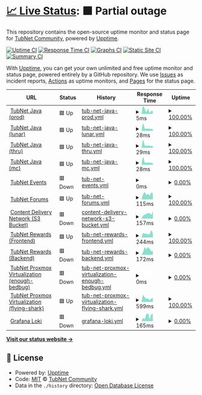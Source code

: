 # [📈 Live Status](https://Tubnom.github.io/tubnet-uptime): <!--live status--> **🟧 Partial outage**

This repository contains the open-source uptime monitor and status page for [TubNet Community](https://Tubnom.github.io/tubnet-uptime), powered by [Upptime](https://github.com/upptime/upptime).

[![Uptime CI](https://github.com/Tubnom/tubnet-uptime/workflows/Uptime%20CI/badge.svg)](https://github.com/Tubnom/tubnet-uptime/actions?query=workflow%3A%22Uptime+CI%22)
[![Response Time CI](https://github.com/Tubnom/tubnet-uptime/workflows/Response%20Time%20CI/badge.svg)](https://github.com/Tubnom/tubnet-uptime/actions?query=workflow%3A%22Response+Time+CI%22)
[![Graphs CI](https://github.com/Tubnom/tubnet-uptime/workflows/Graphs%20CI/badge.svg)](https://github.com/Tubnom/tubnet-uptime/actions?query=workflow%3A%22Graphs+CI%22)
[![Static Site CI](https://github.com/Tubnom/tubnet-uptime/workflows/Static%20Site%20CI/badge.svg)](https://github.com/Tubnom/tubnet-uptime/actions?query=workflow%3A%22Static+Site+CI%22)
[![Summary CI](https://github.com/Tubnom/tubnet-uptime/workflows/Summary%20CI/badge.svg)](https://github.com/Tubnom/tubnet-uptime/actions?query=workflow%3A%22Summary+CI%22)

With [Upptime](https://upptime.js.org), you can get your own unlimited and free uptime monitor and status page, powered entirely by a GitHub repository. We use [Issues](https://github.com/Tubnom/tubnet-uptime/issues) as incident reports, [Actions](https://github.com/Tubnom/tubnet-uptime/actions) as uptime monitors, and [Pages](https://Tubnom.github.io/tubnet-uptime) for the status page.

<!--start: status pages-->
<!-- This summary is generated by Upptime (https://github.com/upptime/upptime) -->
<!-- Do not edit this manually, your changes will be overwritten -->
<!-- prettier-ignore -->
| URL | Status | History | Response Time | Uptime |
| --- | ------ | ------- | ------------- | ------ |
| <img alt="" src="https://icons.duckduckgo.com/ip3/null.ico" height="13"> [TubNet Java (prod)](prod.tubnet.gg) | 🟩 Up | [tub-net-java-prod.yml](https://github.com/Tubnom/tubnet-uptime/commits/HEAD/history/tub-net-java-prod.yml) | <details><summary><img alt="Response time graph" src="./graphs/tub-net-java-prod/response-time-week.png" height="20"> 5ms</summary><br><a href="https://status.tubnet.cc/history/tub-net-java-prod"><img alt="Response time 25" src="https://img.shields.io/endpoint?url=https%3A%2F%2Fraw.githubusercontent.com%2FTubnom%2Ftubnet-uptime%2FHEAD%2Fapi%2Ftub-net-java-prod%2Fresponse-time.json"></a><br><a href="https://status.tubnet.cc/history/tub-net-java-prod"><img alt="24-hour response time 4" src="https://img.shields.io/endpoint?url=https%3A%2F%2Fraw.githubusercontent.com%2FTubnom%2Ftubnet-uptime%2FHEAD%2Fapi%2Ftub-net-java-prod%2Fresponse-time-day.json"></a><br><a href="https://status.tubnet.cc/history/tub-net-java-prod"><img alt="7-day response time 5" src="https://img.shields.io/endpoint?url=https%3A%2F%2Fraw.githubusercontent.com%2FTubnom%2Ftubnet-uptime%2FHEAD%2Fapi%2Ftub-net-java-prod%2Fresponse-time-week.json"></a><br><a href="https://status.tubnet.cc/history/tub-net-java-prod"><img alt="30-day response time 5" src="https://img.shields.io/endpoint?url=https%3A%2F%2Fraw.githubusercontent.com%2FTubnom%2Ftubnet-uptime%2FHEAD%2Fapi%2Ftub-net-java-prod%2Fresponse-time-month.json"></a><br><a href="https://status.tubnet.cc/history/tub-net-java-prod"><img alt="1-year response time 14" src="https://img.shields.io/endpoint?url=https%3A%2F%2Fraw.githubusercontent.com%2FTubnom%2Ftubnet-uptime%2FHEAD%2Fapi%2Ftub-net-java-prod%2Fresponse-time-year.json"></a></details> | <details><summary><a href="https://status.tubnet.cc/history/tub-net-java-prod">100.00%</a></summary><a href="https://status.tubnet.cc/history/tub-net-java-prod"><img alt="All-time uptime 99.92%" src="https://img.shields.io/endpoint?url=https%3A%2F%2Fraw.githubusercontent.com%2FTubnom%2Ftubnet-uptime%2FHEAD%2Fapi%2Ftub-net-java-prod%2Fuptime.json"></a><br><a href="https://status.tubnet.cc/history/tub-net-java-prod"><img alt="24-hour uptime 100.00%" src="https://img.shields.io/endpoint?url=https%3A%2F%2Fraw.githubusercontent.com%2FTubnom%2Ftubnet-uptime%2FHEAD%2Fapi%2Ftub-net-java-prod%2Fuptime-day.json"></a><br><a href="https://status.tubnet.cc/history/tub-net-java-prod"><img alt="7-day uptime 100.00%" src="https://img.shields.io/endpoint?url=https%3A%2F%2Fraw.githubusercontent.com%2FTubnom%2Ftubnet-uptime%2FHEAD%2Fapi%2Ftub-net-java-prod%2Fuptime-week.json"></a><br><a href="https://status.tubnet.cc/history/tub-net-java-prod"><img alt="30-day uptime 100.00%" src="https://img.shields.io/endpoint?url=https%3A%2F%2Fraw.githubusercontent.com%2FTubnom%2Ftubnet-uptime%2FHEAD%2Fapi%2Ftub-net-java-prod%2Fuptime-month.json"></a><br><a href="https://status.tubnet.cc/history/tub-net-java-prod"><img alt="1-year uptime 99.86%" src="https://img.shields.io/endpoint?url=https%3A%2F%2Fraw.githubusercontent.com%2FTubnom%2Ftubnet-uptime%2FHEAD%2Fapi%2Ftub-net-java-prod%2Fuptime-year.json"></a></details>
| <img alt="" src="https://icons.duckduckgo.com/ip3/null.ico" height="13"> [TubNet Java (lunar)](lunar.tubnet.gg) | 🟩 Up | [tub-net-java-lunar.yml](https://github.com/Tubnom/tubnet-uptime/commits/HEAD/history/tub-net-java-lunar.yml) | <details><summary><img alt="Response time graph" src="./graphs/tub-net-java-lunar/response-time-week.png" height="20"> 28ms</summary><br><a href="https://status.tubnet.cc/history/tub-net-java-lunar"><img alt="Response time 57" src="https://img.shields.io/endpoint?url=https%3A%2F%2Fraw.githubusercontent.com%2FTubnom%2Ftubnet-uptime%2FHEAD%2Fapi%2Ftub-net-java-lunar%2Fresponse-time.json"></a><br><a href="https://status.tubnet.cc/history/tub-net-java-lunar"><img alt="24-hour response time 18" src="https://img.shields.io/endpoint?url=https%3A%2F%2Fraw.githubusercontent.com%2FTubnom%2Ftubnet-uptime%2FHEAD%2Fapi%2Ftub-net-java-lunar%2Fresponse-time-day.json"></a><br><a href="https://status.tubnet.cc/history/tub-net-java-lunar"><img alt="7-day response time 28" src="https://img.shields.io/endpoint?url=https%3A%2F%2Fraw.githubusercontent.com%2FTubnom%2Ftubnet-uptime%2FHEAD%2Fapi%2Ftub-net-java-lunar%2Fresponse-time-week.json"></a><br><a href="https://status.tubnet.cc/history/tub-net-java-lunar"><img alt="30-day response time 35" src="https://img.shields.io/endpoint?url=https%3A%2F%2Fraw.githubusercontent.com%2FTubnom%2Ftubnet-uptime%2FHEAD%2Fapi%2Ftub-net-java-lunar%2Fresponse-time-month.json"></a><br><a href="https://status.tubnet.cc/history/tub-net-java-lunar"><img alt="1-year response time 47" src="https://img.shields.io/endpoint?url=https%3A%2F%2Fraw.githubusercontent.com%2FTubnom%2Ftubnet-uptime%2FHEAD%2Fapi%2Ftub-net-java-lunar%2Fresponse-time-year.json"></a></details> | <details><summary><a href="https://status.tubnet.cc/history/tub-net-java-lunar">100.00%</a></summary><a href="https://status.tubnet.cc/history/tub-net-java-lunar"><img alt="All-time uptime 99.91%" src="https://img.shields.io/endpoint?url=https%3A%2F%2Fraw.githubusercontent.com%2FTubnom%2Ftubnet-uptime%2FHEAD%2Fapi%2Ftub-net-java-lunar%2Fuptime.json"></a><br><a href="https://status.tubnet.cc/history/tub-net-java-lunar"><img alt="24-hour uptime 100.00%" src="https://img.shields.io/endpoint?url=https%3A%2F%2Fraw.githubusercontent.com%2FTubnom%2Ftubnet-uptime%2FHEAD%2Fapi%2Ftub-net-java-lunar%2Fuptime-day.json"></a><br><a href="https://status.tubnet.cc/history/tub-net-java-lunar"><img alt="7-day uptime 100.00%" src="https://img.shields.io/endpoint?url=https%3A%2F%2Fraw.githubusercontent.com%2FTubnom%2Ftubnet-uptime%2FHEAD%2Fapi%2Ftub-net-java-lunar%2Fuptime-week.json"></a><br><a href="https://status.tubnet.cc/history/tub-net-java-lunar"><img alt="30-day uptime 100.00%" src="https://img.shields.io/endpoint?url=https%3A%2F%2Fraw.githubusercontent.com%2FTubnom%2Ftubnet-uptime%2FHEAD%2Fapi%2Ftub-net-java-lunar%2Fuptime-month.json"></a><br><a href="https://status.tubnet.cc/history/tub-net-java-lunar"><img alt="1-year uptime 99.85%" src="https://img.shields.io/endpoint?url=https%3A%2F%2Fraw.githubusercontent.com%2FTubnom%2Ftubnet-uptime%2FHEAD%2Fapi%2Ftub-net-java-lunar%2Fuptime-year.json"></a></details>
| <img alt="" src="https://icons.duckduckgo.com/ip3/null.ico" height="13"> [TubNet Java (thru)](thru.tubnet.gg) | 🟩 Up | [tub-net-java-thru.yml](https://github.com/Tubnom/tubnet-uptime/commits/HEAD/history/tub-net-java-thru.yml) | <details><summary><img alt="Response time graph" src="./graphs/tub-net-java-thru/response-time-week.png" height="20"> 29ms</summary><br><a href="https://status.tubnet.cc/history/tub-net-java-thru"><img alt="Response time 53" src="https://img.shields.io/endpoint?url=https%3A%2F%2Fraw.githubusercontent.com%2FTubnom%2Ftubnet-uptime%2FHEAD%2Fapi%2Ftub-net-java-thru%2Fresponse-time.json"></a><br><a href="https://status.tubnet.cc/history/tub-net-java-thru"><img alt="24-hour response time 18" src="https://img.shields.io/endpoint?url=https%3A%2F%2Fraw.githubusercontent.com%2FTubnom%2Ftubnet-uptime%2FHEAD%2Fapi%2Ftub-net-java-thru%2Fresponse-time-day.json"></a><br><a href="https://status.tubnet.cc/history/tub-net-java-thru"><img alt="7-day response time 29" src="https://img.shields.io/endpoint?url=https%3A%2F%2Fraw.githubusercontent.com%2FTubnom%2Ftubnet-uptime%2FHEAD%2Fapi%2Ftub-net-java-thru%2Fresponse-time-week.json"></a><br><a href="https://status.tubnet.cc/history/tub-net-java-thru"><img alt="30-day response time 35" src="https://img.shields.io/endpoint?url=https%3A%2F%2Fraw.githubusercontent.com%2FTubnom%2Ftubnet-uptime%2FHEAD%2Fapi%2Ftub-net-java-thru%2Fresponse-time-month.json"></a><br><a href="https://status.tubnet.cc/history/tub-net-java-thru"><img alt="1-year response time 47" src="https://img.shields.io/endpoint?url=https%3A%2F%2Fraw.githubusercontent.com%2FTubnom%2Ftubnet-uptime%2FHEAD%2Fapi%2Ftub-net-java-thru%2Fresponse-time-year.json"></a></details> | <details><summary><a href="https://status.tubnet.cc/history/tub-net-java-thru">100.00%</a></summary><a href="https://status.tubnet.cc/history/tub-net-java-thru"><img alt="All-time uptime 99.92%" src="https://img.shields.io/endpoint?url=https%3A%2F%2Fraw.githubusercontent.com%2FTubnom%2Ftubnet-uptime%2FHEAD%2Fapi%2Ftub-net-java-thru%2Fuptime.json"></a><br><a href="https://status.tubnet.cc/history/tub-net-java-thru"><img alt="24-hour uptime 100.00%" src="https://img.shields.io/endpoint?url=https%3A%2F%2Fraw.githubusercontent.com%2FTubnom%2Ftubnet-uptime%2FHEAD%2Fapi%2Ftub-net-java-thru%2Fuptime-day.json"></a><br><a href="https://status.tubnet.cc/history/tub-net-java-thru"><img alt="7-day uptime 100.00%" src="https://img.shields.io/endpoint?url=https%3A%2F%2Fraw.githubusercontent.com%2FTubnom%2Ftubnet-uptime%2FHEAD%2Fapi%2Ftub-net-java-thru%2Fuptime-week.json"></a><br><a href="https://status.tubnet.cc/history/tub-net-java-thru"><img alt="30-day uptime 100.00%" src="https://img.shields.io/endpoint?url=https%3A%2F%2Fraw.githubusercontent.com%2FTubnom%2Ftubnet-uptime%2FHEAD%2Fapi%2Ftub-net-java-thru%2Fuptime-month.json"></a><br><a href="https://status.tubnet.cc/history/tub-net-java-thru"><img alt="1-year uptime 99.86%" src="https://img.shields.io/endpoint?url=https%3A%2F%2Fraw.githubusercontent.com%2FTubnom%2Ftubnet-uptime%2FHEAD%2Fapi%2Ftub-net-java-thru%2Fuptime-year.json"></a></details>
| <img alt="" src="https://icons.duckduckgo.com/ip3/null.ico" height="13"> [TubNet Java (mc)](mc.tubnet.gg) | 🟩 Up | [tub-net-java-mc.yml](https://github.com/Tubnom/tubnet-uptime/commits/HEAD/history/tub-net-java-mc.yml) | <details><summary><img alt="Response time graph" src="./graphs/tub-net-java-mc/response-time-week.png" height="20"> 28ms</summary><br><a href="https://status.tubnet.cc/history/tub-net-java-mc"><img alt="Response time 50" src="https://img.shields.io/endpoint?url=https%3A%2F%2Fraw.githubusercontent.com%2FTubnom%2Ftubnet-uptime%2FHEAD%2Fapi%2Ftub-net-java-mc%2Fresponse-time.json"></a><br><a href="https://status.tubnet.cc/history/tub-net-java-mc"><img alt="24-hour response time 18" src="https://img.shields.io/endpoint?url=https%3A%2F%2Fraw.githubusercontent.com%2FTubnom%2Ftubnet-uptime%2FHEAD%2Fapi%2Ftub-net-java-mc%2Fresponse-time-day.json"></a><br><a href="https://status.tubnet.cc/history/tub-net-java-mc"><img alt="7-day response time 28" src="https://img.shields.io/endpoint?url=https%3A%2F%2Fraw.githubusercontent.com%2FTubnom%2Ftubnet-uptime%2FHEAD%2Fapi%2Ftub-net-java-mc%2Fresponse-time-week.json"></a><br><a href="https://status.tubnet.cc/history/tub-net-java-mc"><img alt="30-day response time 35" src="https://img.shields.io/endpoint?url=https%3A%2F%2Fraw.githubusercontent.com%2FTubnom%2Ftubnet-uptime%2FHEAD%2Fapi%2Ftub-net-java-mc%2Fresponse-time-month.json"></a><br><a href="https://status.tubnet.cc/history/tub-net-java-mc"><img alt="1-year response time 44" src="https://img.shields.io/endpoint?url=https%3A%2F%2Fraw.githubusercontent.com%2FTubnom%2Ftubnet-uptime%2FHEAD%2Fapi%2Ftub-net-java-mc%2Fresponse-time-year.json"></a></details> | <details><summary><a href="https://status.tubnet.cc/history/tub-net-java-mc">100.00%</a></summary><a href="https://status.tubnet.cc/history/tub-net-java-mc"><img alt="All-time uptime 99.92%" src="https://img.shields.io/endpoint?url=https%3A%2F%2Fraw.githubusercontent.com%2FTubnom%2Ftubnet-uptime%2FHEAD%2Fapi%2Ftub-net-java-mc%2Fuptime.json"></a><br><a href="https://status.tubnet.cc/history/tub-net-java-mc"><img alt="24-hour uptime 100.00%" src="https://img.shields.io/endpoint?url=https%3A%2F%2Fraw.githubusercontent.com%2FTubnom%2Ftubnet-uptime%2FHEAD%2Fapi%2Ftub-net-java-mc%2Fuptime-day.json"></a><br><a href="https://status.tubnet.cc/history/tub-net-java-mc"><img alt="7-day uptime 100.00%" src="https://img.shields.io/endpoint?url=https%3A%2F%2Fraw.githubusercontent.com%2FTubnom%2Ftubnet-uptime%2FHEAD%2Fapi%2Ftub-net-java-mc%2Fuptime-week.json"></a><br><a href="https://status.tubnet.cc/history/tub-net-java-mc"><img alt="30-day uptime 100.00%" src="https://img.shields.io/endpoint?url=https%3A%2F%2Fraw.githubusercontent.com%2FTubnom%2Ftubnet-uptime%2FHEAD%2Fapi%2Ftub-net-java-mc%2Fuptime-month.json"></a><br><a href="https://status.tubnet.cc/history/tub-net-java-mc"><img alt="1-year uptime 99.86%" src="https://img.shields.io/endpoint?url=https%3A%2F%2Fraw.githubusercontent.com%2FTubnom%2Ftubnet-uptime%2FHEAD%2Fapi%2Ftub-net-java-mc%2Fuptime-year.json"></a></details>
| <img alt="" src="https://icons.duckduckgo.com/ip3/null.ico" height="13"> [TubNet Events](5.161.155.38) | 🟥 Down | [tub-net-events.yml](https://github.com/Tubnom/tubnet-uptime/commits/HEAD/history/tub-net-events.yml) | <details><summary><img alt="Response time graph" src="./graphs/tub-net-events/response-time-week.png" height="20"> 0ms</summary><br><a href="https://status.tubnet.cc/history/tub-net-events"><img alt="Response time 0" src="https://img.shields.io/endpoint?url=https%3A%2F%2Fraw.githubusercontent.com%2FTubnom%2Ftubnet-uptime%2FHEAD%2Fapi%2Ftub-net-events%2Fresponse-time.json"></a><br><a href="https://status.tubnet.cc/history/tub-net-events"><img alt="24-hour response time 0" src="https://img.shields.io/endpoint?url=https%3A%2F%2Fraw.githubusercontent.com%2FTubnom%2Ftubnet-uptime%2FHEAD%2Fapi%2Ftub-net-events%2Fresponse-time-day.json"></a><br><a href="https://status.tubnet.cc/history/tub-net-events"><img alt="7-day response time 0" src="https://img.shields.io/endpoint?url=https%3A%2F%2Fraw.githubusercontent.com%2FTubnom%2Ftubnet-uptime%2FHEAD%2Fapi%2Ftub-net-events%2Fresponse-time-week.json"></a><br><a href="https://status.tubnet.cc/history/tub-net-events"><img alt="30-day response time 0" src="https://img.shields.io/endpoint?url=https%3A%2F%2Fraw.githubusercontent.com%2FTubnom%2Ftubnet-uptime%2FHEAD%2Fapi%2Ftub-net-events%2Fresponse-time-month.json"></a><br><a href="https://status.tubnet.cc/history/tub-net-events"><img alt="1-year response time 0" src="https://img.shields.io/endpoint?url=https%3A%2F%2Fraw.githubusercontent.com%2FTubnom%2Ftubnet-uptime%2FHEAD%2Fapi%2Ftub-net-events%2Fresponse-time-year.json"></a></details> | <details><summary><a href="https://status.tubnet.cc/history/tub-net-events">0.00%</a></summary><a href="https://status.tubnet.cc/history/tub-net-events"><img alt="All-time uptime 5.20%" src="https://img.shields.io/endpoint?url=https%3A%2F%2Fraw.githubusercontent.com%2FTubnom%2Ftubnet-uptime%2FHEAD%2Fapi%2Ftub-net-events%2Fuptime.json"></a><br><a href="https://status.tubnet.cc/history/tub-net-events"><img alt="24-hour uptime 0.00%" src="https://img.shields.io/endpoint?url=https%3A%2F%2Fraw.githubusercontent.com%2FTubnom%2Ftubnet-uptime%2FHEAD%2Fapi%2Ftub-net-events%2Fuptime-day.json"></a><br><a href="https://status.tubnet.cc/history/tub-net-events"><img alt="7-day uptime 0.00%" src="https://img.shields.io/endpoint?url=https%3A%2F%2Fraw.githubusercontent.com%2FTubnom%2Ftubnet-uptime%2FHEAD%2Fapi%2Ftub-net-events%2Fuptime-week.json"></a><br><a href="https://status.tubnet.cc/history/tub-net-events"><img alt="30-day uptime 1.38%" src="https://img.shields.io/endpoint?url=https%3A%2F%2Fraw.githubusercontent.com%2FTubnom%2Ftubnet-uptime%2FHEAD%2Fapi%2Ftub-net-events%2Fuptime-month.json"></a><br><a href="https://status.tubnet.cc/history/tub-net-events"><img alt="1-year uptime 0.00%" src="https://img.shields.io/endpoint?url=https%3A%2F%2Fraw.githubusercontent.com%2FTubnom%2Ftubnet-uptime%2FHEAD%2Fapi%2Ftub-net-events%2Fuptime-year.json"></a></details>
| <img alt="" src="https://icons.duckduckgo.com/ip3/forums.tubnet.gg.ico" height="13"> [TubNet Forums](https://forums.tubnet.gg/) | 🟩 Up | [tub-net-forums.yml](https://github.com/Tubnom/tubnet-uptime/commits/HEAD/history/tub-net-forums.yml) | <details><summary><img alt="Response time graph" src="./graphs/tub-net-forums/response-time-week.png" height="20"> 115ms</summary><br><a href="https://status.tubnet.cc/history/tub-net-forums"><img alt="Response time 98" src="https://img.shields.io/endpoint?url=https%3A%2F%2Fraw.githubusercontent.com%2FTubnom%2Ftubnet-uptime%2FHEAD%2Fapi%2Ftub-net-forums%2Fresponse-time.json"></a><br><a href="https://status.tubnet.cc/history/tub-net-forums"><img alt="24-hour response time 125" src="https://img.shields.io/endpoint?url=https%3A%2F%2Fraw.githubusercontent.com%2FTubnom%2Ftubnet-uptime%2FHEAD%2Fapi%2Ftub-net-forums%2Fresponse-time-day.json"></a><br><a href="https://status.tubnet.cc/history/tub-net-forums"><img alt="7-day response time 115" src="https://img.shields.io/endpoint?url=https%3A%2F%2Fraw.githubusercontent.com%2FTubnom%2Ftubnet-uptime%2FHEAD%2Fapi%2Ftub-net-forums%2Fresponse-time-week.json"></a><br><a href="https://status.tubnet.cc/history/tub-net-forums"><img alt="30-day response time 114" src="https://img.shields.io/endpoint?url=https%3A%2F%2Fraw.githubusercontent.com%2FTubnom%2Ftubnet-uptime%2FHEAD%2Fapi%2Ftub-net-forums%2Fresponse-time-month.json"></a><br><a href="https://status.tubnet.cc/history/tub-net-forums"><img alt="1-year response time 103" src="https://img.shields.io/endpoint?url=https%3A%2F%2Fraw.githubusercontent.com%2FTubnom%2Ftubnet-uptime%2FHEAD%2Fapi%2Ftub-net-forums%2Fresponse-time-year.json"></a></details> | <details><summary><a href="https://status.tubnet.cc/history/tub-net-forums">100.00%</a></summary><a href="https://status.tubnet.cc/history/tub-net-forums"><img alt="All-time uptime 99.92%" src="https://img.shields.io/endpoint?url=https%3A%2F%2Fraw.githubusercontent.com%2FTubnom%2Ftubnet-uptime%2FHEAD%2Fapi%2Ftub-net-forums%2Fuptime.json"></a><br><a href="https://status.tubnet.cc/history/tub-net-forums"><img alt="24-hour uptime 100.00%" src="https://img.shields.io/endpoint?url=https%3A%2F%2Fraw.githubusercontent.com%2FTubnom%2Ftubnet-uptime%2FHEAD%2Fapi%2Ftub-net-forums%2Fuptime-day.json"></a><br><a href="https://status.tubnet.cc/history/tub-net-forums"><img alt="7-day uptime 100.00%" src="https://img.shields.io/endpoint?url=https%3A%2F%2Fraw.githubusercontent.com%2FTubnom%2Ftubnet-uptime%2FHEAD%2Fapi%2Ftub-net-forums%2Fuptime-week.json"></a><br><a href="https://status.tubnet.cc/history/tub-net-forums"><img alt="30-day uptime 100.00%" src="https://img.shields.io/endpoint?url=https%3A%2F%2Fraw.githubusercontent.com%2FTubnom%2Ftubnet-uptime%2FHEAD%2Fapi%2Ftub-net-forums%2Fuptime-month.json"></a><br><a href="https://status.tubnet.cc/history/tub-net-forums"><img alt="1-year uptime 99.86%" src="https://img.shields.io/endpoint?url=https%3A%2F%2Fraw.githubusercontent.com%2FTubnom%2Ftubnet-uptime%2FHEAD%2Fapi%2Ftub-net-forums%2Fuptime-year.json"></a></details>
| <img alt="" src="https://icons.duckduckgo.com/ip3/cdn.tubnet.gg.ico" height="13"> [Content Delivery Network (S3 Bucket)](https://cdn.tubnet.gg/minecraft-resourcepack/TubPack-production.zip) | 🟥 Down | [content-delivery-network-s3-bucket.yml](https://github.com/Tubnom/tubnet-uptime/commits/HEAD/history/content-delivery-network-s3-bucket.yml) | <details><summary><img alt="Response time graph" src="./graphs/content-delivery-network-s3-bucket/response-time-week.png" height="20"> 157ms</summary><br><a href="https://status.tubnet.cc/history/content-delivery-network-s3-bucket"><img alt="Response time 12809" src="https://img.shields.io/endpoint?url=https%3A%2F%2Fraw.githubusercontent.com%2FTubnom%2Ftubnet-uptime%2FHEAD%2Fapi%2Fcontent-delivery-network-s3-bucket%2Fresponse-time.json"></a><br><a href="https://status.tubnet.cc/history/content-delivery-network-s3-bucket"><img alt="24-hour response time 242" src="https://img.shields.io/endpoint?url=https%3A%2F%2Fraw.githubusercontent.com%2FTubnom%2Ftubnet-uptime%2FHEAD%2Fapi%2Fcontent-delivery-network-s3-bucket%2Fresponse-time-day.json"></a><br><a href="https://status.tubnet.cc/history/content-delivery-network-s3-bucket"><img alt="7-day response time 157" src="https://img.shields.io/endpoint?url=https%3A%2F%2Fraw.githubusercontent.com%2FTubnom%2Ftubnet-uptime%2FHEAD%2Fapi%2Fcontent-delivery-network-s3-bucket%2Fresponse-time-week.json"></a><br><a href="https://status.tubnet.cc/history/content-delivery-network-s3-bucket"><img alt="30-day response time 129" src="https://img.shields.io/endpoint?url=https%3A%2F%2Fraw.githubusercontent.com%2FTubnom%2Ftubnet-uptime%2FHEAD%2Fapi%2Fcontent-delivery-network-s3-bucket%2Fresponse-time-month.json"></a><br><a href="https://status.tubnet.cc/history/content-delivery-network-s3-bucket"><img alt="1-year response time 13346" src="https://img.shields.io/endpoint?url=https%3A%2F%2Fraw.githubusercontent.com%2FTubnom%2Ftubnet-uptime%2FHEAD%2Fapi%2Fcontent-delivery-network-s3-bucket%2Fresponse-time-year.json"></a></details> | <details><summary><a href="https://status.tubnet.cc/history/content-delivery-network-s3-bucket">0.00%</a></summary><a href="https://status.tubnet.cc/history/content-delivery-network-s3-bucket"><img alt="All-time uptime 62.33%" src="https://img.shields.io/endpoint?url=https%3A%2F%2Fraw.githubusercontent.com%2FTubnom%2Ftubnet-uptime%2FHEAD%2Fapi%2Fcontent-delivery-network-s3-bucket%2Fuptime.json"></a><br><a href="https://status.tubnet.cc/history/content-delivery-network-s3-bucket"><img alt="24-hour uptime 0.00%" src="https://img.shields.io/endpoint?url=https%3A%2F%2Fraw.githubusercontent.com%2FTubnom%2Ftubnet-uptime%2FHEAD%2Fapi%2Fcontent-delivery-network-s3-bucket%2Fuptime-day.json"></a><br><a href="https://status.tubnet.cc/history/content-delivery-network-s3-bucket"><img alt="7-day uptime 0.00%" src="https://img.shields.io/endpoint?url=https%3A%2F%2Fraw.githubusercontent.com%2FTubnom%2Ftubnet-uptime%2FHEAD%2Fapi%2Fcontent-delivery-network-s3-bucket%2Fuptime-week.json"></a><br><a href="https://status.tubnet.cc/history/content-delivery-network-s3-bucket"><img alt="30-day uptime 1.38%" src="https://img.shields.io/endpoint?url=https%3A%2F%2Fraw.githubusercontent.com%2FTubnom%2Ftubnet-uptime%2FHEAD%2Fapi%2Fcontent-delivery-network-s3-bucket%2Fuptime-month.json"></a><br><a href="https://status.tubnet.cc/history/content-delivery-network-s3-bucket"><img alt="1-year uptime 41.35%" src="https://img.shields.io/endpoint?url=https%3A%2F%2Fraw.githubusercontent.com%2FTubnom%2Ftubnet-uptime%2FHEAD%2Fapi%2Fcontent-delivery-network-s3-bucket%2Fuptime-year.json"></a></details>
| <img alt="" src="https://icons.duckduckgo.com/ip3/rewards.tubnet.gg.ico" height="13"> [TubNet Rewards (Frontend)](https://rewards.tubnet.gg) | 🟩 Up | [tub-net-rewards-frontend.yml](https://github.com/Tubnom/tubnet-uptime/commits/HEAD/history/tub-net-rewards-frontend.yml) | <details><summary><img alt="Response time graph" src="./graphs/tub-net-rewards-frontend/response-time-week.png" height="20"> 244ms</summary><br><a href="https://status.tubnet.cc/history/tub-net-rewards-frontend"><img alt="Response time 191" src="https://img.shields.io/endpoint?url=https%3A%2F%2Fraw.githubusercontent.com%2FTubnom%2Ftubnet-uptime%2FHEAD%2Fapi%2Ftub-net-rewards-frontend%2Fresponse-time.json"></a><br><a href="https://status.tubnet.cc/history/tub-net-rewards-frontend"><img alt="24-hour response time 230" src="https://img.shields.io/endpoint?url=https%3A%2F%2Fraw.githubusercontent.com%2FTubnom%2Ftubnet-uptime%2FHEAD%2Fapi%2Ftub-net-rewards-frontend%2Fresponse-time-day.json"></a><br><a href="https://status.tubnet.cc/history/tub-net-rewards-frontend"><img alt="7-day response time 244" src="https://img.shields.io/endpoint?url=https%3A%2F%2Fraw.githubusercontent.com%2FTubnom%2Ftubnet-uptime%2FHEAD%2Fapi%2Ftub-net-rewards-frontend%2Fresponse-time-week.json"></a><br><a href="https://status.tubnet.cc/history/tub-net-rewards-frontend"><img alt="30-day response time 211" src="https://img.shields.io/endpoint?url=https%3A%2F%2Fraw.githubusercontent.com%2FTubnom%2Ftubnet-uptime%2FHEAD%2Fapi%2Ftub-net-rewards-frontend%2Fresponse-time-month.json"></a><br><a href="https://status.tubnet.cc/history/tub-net-rewards-frontend"><img alt="1-year response time 201" src="https://img.shields.io/endpoint?url=https%3A%2F%2Fraw.githubusercontent.com%2FTubnom%2Ftubnet-uptime%2FHEAD%2Fapi%2Ftub-net-rewards-frontend%2Fresponse-time-year.json"></a></details> | <details><summary><a href="https://status.tubnet.cc/history/tub-net-rewards-frontend">100.00%</a></summary><a href="https://status.tubnet.cc/history/tub-net-rewards-frontend"><img alt="All-time uptime 99.93%" src="https://img.shields.io/endpoint?url=https%3A%2F%2Fraw.githubusercontent.com%2FTubnom%2Ftubnet-uptime%2FHEAD%2Fapi%2Ftub-net-rewards-frontend%2Fuptime.json"></a><br><a href="https://status.tubnet.cc/history/tub-net-rewards-frontend"><img alt="24-hour uptime 100.00%" src="https://img.shields.io/endpoint?url=https%3A%2F%2Fraw.githubusercontent.com%2FTubnom%2Ftubnet-uptime%2FHEAD%2Fapi%2Ftub-net-rewards-frontend%2Fuptime-day.json"></a><br><a href="https://status.tubnet.cc/history/tub-net-rewards-frontend"><img alt="7-day uptime 100.00%" src="https://img.shields.io/endpoint?url=https%3A%2F%2Fraw.githubusercontent.com%2FTubnom%2Ftubnet-uptime%2FHEAD%2Fapi%2Ftub-net-rewards-frontend%2Fuptime-week.json"></a><br><a href="https://status.tubnet.cc/history/tub-net-rewards-frontend"><img alt="30-day uptime 100.00%" src="https://img.shields.io/endpoint?url=https%3A%2F%2Fraw.githubusercontent.com%2FTubnom%2Ftubnet-uptime%2FHEAD%2Fapi%2Ftub-net-rewards-frontend%2Fuptime-month.json"></a><br><a href="https://status.tubnet.cc/history/tub-net-rewards-frontend"><img alt="1-year uptime 99.88%" src="https://img.shields.io/endpoint?url=https%3A%2F%2Fraw.githubusercontent.com%2FTubnom%2Ftubnet-uptime%2FHEAD%2Fapi%2Ftub-net-rewards-frontend%2Fuptime-year.json"></a></details>
| <img alt="" src="https://icons.duckduckgo.com/ip3/reward.prd.svc.tubnet.io.ico" height="13"> [TubNet Rewards (Backend)](https://reward.prd.svc.tubnet.io/) | 🟥 Down | [tub-net-rewards-backend.yml](https://github.com/Tubnom/tubnet-uptime/commits/HEAD/history/tub-net-rewards-backend.yml) | <details><summary><img alt="Response time graph" src="./graphs/tub-net-rewards-backend/response-time-week.png" height="20"> 172ms</summary><br><a href="https://status.tubnet.cc/history/tub-net-rewards-backend"><img alt="Response time 201" src="https://img.shields.io/endpoint?url=https%3A%2F%2Fraw.githubusercontent.com%2FTubnom%2Ftubnet-uptime%2FHEAD%2Fapi%2Ftub-net-rewards-backend%2Fresponse-time.json"></a><br><a href="https://status.tubnet.cc/history/tub-net-rewards-backend"><img alt="24-hour response time 125" src="https://img.shields.io/endpoint?url=https%3A%2F%2Fraw.githubusercontent.com%2FTubnom%2Ftubnet-uptime%2FHEAD%2Fapi%2Ftub-net-rewards-backend%2Fresponse-time-day.json"></a><br><a href="https://status.tubnet.cc/history/tub-net-rewards-backend"><img alt="7-day response time 172" src="https://img.shields.io/endpoint?url=https%3A%2F%2Fraw.githubusercontent.com%2FTubnom%2Ftubnet-uptime%2FHEAD%2Fapi%2Ftub-net-rewards-backend%2Fresponse-time-week.json"></a><br><a href="https://status.tubnet.cc/history/tub-net-rewards-backend"><img alt="30-day response time 184" src="https://img.shields.io/endpoint?url=https%3A%2F%2Fraw.githubusercontent.com%2FTubnom%2Ftubnet-uptime%2FHEAD%2Fapi%2Ftub-net-rewards-backend%2Fresponse-time-month.json"></a><br><a href="https://status.tubnet.cc/history/tub-net-rewards-backend"><img alt="1-year response time 187" src="https://img.shields.io/endpoint?url=https%3A%2F%2Fraw.githubusercontent.com%2FTubnom%2Ftubnet-uptime%2FHEAD%2Fapi%2Ftub-net-rewards-backend%2Fresponse-time-year.json"></a></details> | <details><summary><a href="https://status.tubnet.cc/history/tub-net-rewards-backend">0.00%</a></summary><a href="https://status.tubnet.cc/history/tub-net-rewards-backend"><img alt="All-time uptime 58.94%" src="https://img.shields.io/endpoint?url=https%3A%2F%2Fraw.githubusercontent.com%2FTubnom%2Ftubnet-uptime%2FHEAD%2Fapi%2Ftub-net-rewards-backend%2Fuptime.json"></a><br><a href="https://status.tubnet.cc/history/tub-net-rewards-backend"><img alt="24-hour uptime 0.00%" src="https://img.shields.io/endpoint?url=https%3A%2F%2Fraw.githubusercontent.com%2FTubnom%2Ftubnet-uptime%2FHEAD%2Fapi%2Ftub-net-rewards-backend%2Fuptime-day.json"></a><br><a href="https://status.tubnet.cc/history/tub-net-rewards-backend"><img alt="7-day uptime 0.00%" src="https://img.shields.io/endpoint?url=https%3A%2F%2Fraw.githubusercontent.com%2FTubnom%2Ftubnet-uptime%2FHEAD%2Fapi%2Ftub-net-rewards-backend%2Fuptime-week.json"></a><br><a href="https://status.tubnet.cc/history/tub-net-rewards-backend"><img alt="30-day uptime 1.38%" src="https://img.shields.io/endpoint?url=https%3A%2F%2Fraw.githubusercontent.com%2FTubnom%2Ftubnet-uptime%2FHEAD%2Fapi%2Ftub-net-rewards-backend%2Fuptime-month.json"></a><br><a href="https://status.tubnet.cc/history/tub-net-rewards-backend"><img alt="1-year uptime 29.52%" src="https://img.shields.io/endpoint?url=https%3A%2F%2Fraw.githubusercontent.com%2FTubnom%2Ftubnet-uptime%2FHEAD%2Fapi%2Ftub-net-rewards-backend%2Fuptime-year.json"></a></details>
| <img alt="" src="https://icons.duckduckgo.com/ip3/eb.clmgr.tubnet.io.ico" height="13"> [TubNet Proxmox Virtualization (enough-bedbug)](https://eb.clmgr.tubnet.io) | 🟥 Down | [tub-net-proxmox-virtualization-enough-bedbug.yml](https://github.com/Tubnom/tubnet-uptime/commits/HEAD/history/tub-net-proxmox-virtualization-enough-bedbug.yml) | <details><summary><img alt="Response time graph" src="./graphs/tub-net-proxmox-virtualization-enough-bedbug/response-time-week.png" height="20"> 0ms</summary><br><a href="https://status.tubnet.cc/history/tub-net-proxmox-virtualization-enough-bedbug"><img alt="Response time 248" src="https://img.shields.io/endpoint?url=https%3A%2F%2Fraw.githubusercontent.com%2FTubnom%2Ftubnet-uptime%2FHEAD%2Fapi%2Ftub-net-proxmox-virtualization-enough-bedbug%2Fresponse-time.json"></a><br><a href="https://status.tubnet.cc/history/tub-net-proxmox-virtualization-enough-bedbug"><img alt="24-hour response time 0" src="https://img.shields.io/endpoint?url=https%3A%2F%2Fraw.githubusercontent.com%2FTubnom%2Ftubnet-uptime%2FHEAD%2Fapi%2Ftub-net-proxmox-virtualization-enough-bedbug%2Fresponse-time-day.json"></a><br><a href="https://status.tubnet.cc/history/tub-net-proxmox-virtualization-enough-bedbug"><img alt="7-day response time 0" src="https://img.shields.io/endpoint?url=https%3A%2F%2Fraw.githubusercontent.com%2FTubnom%2Ftubnet-uptime%2FHEAD%2Fapi%2Ftub-net-proxmox-virtualization-enough-bedbug%2Fresponse-time-week.json"></a><br><a href="https://status.tubnet.cc/history/tub-net-proxmox-virtualization-enough-bedbug"><img alt="30-day response time 0" src="https://img.shields.io/endpoint?url=https%3A%2F%2Fraw.githubusercontent.com%2FTubnom%2Ftubnet-uptime%2FHEAD%2Fapi%2Ftub-net-proxmox-virtualization-enough-bedbug%2Fresponse-time-month.json"></a><br><a href="https://status.tubnet.cc/history/tub-net-proxmox-virtualization-enough-bedbug"><img alt="1-year response time 248" src="https://img.shields.io/endpoint?url=https%3A%2F%2Fraw.githubusercontent.com%2FTubnom%2Ftubnet-uptime%2FHEAD%2Fapi%2Ftub-net-proxmox-virtualization-enough-bedbug%2Fresponse-time-year.json"></a></details> | <details><summary><a href="https://status.tubnet.cc/history/tub-net-proxmox-virtualization-enough-bedbug">0.00%</a></summary><a href="https://status.tubnet.cc/history/tub-net-proxmox-virtualization-enough-bedbug"><img alt="All-time uptime 8.01%" src="https://img.shields.io/endpoint?url=https%3A%2F%2Fraw.githubusercontent.com%2FTubnom%2Ftubnet-uptime%2FHEAD%2Fapi%2Ftub-net-proxmox-virtualization-enough-bedbug%2Fuptime.json"></a><br><a href="https://status.tubnet.cc/history/tub-net-proxmox-virtualization-enough-bedbug"><img alt="24-hour uptime 0.00%" src="https://img.shields.io/endpoint?url=https%3A%2F%2Fraw.githubusercontent.com%2FTubnom%2Ftubnet-uptime%2FHEAD%2Fapi%2Ftub-net-proxmox-virtualization-enough-bedbug%2Fuptime-day.json"></a><br><a href="https://status.tubnet.cc/history/tub-net-proxmox-virtualization-enough-bedbug"><img alt="7-day uptime 0.00%" src="https://img.shields.io/endpoint?url=https%3A%2F%2Fraw.githubusercontent.com%2FTubnom%2Ftubnet-uptime%2FHEAD%2Fapi%2Ftub-net-proxmox-virtualization-enough-bedbug%2Fuptime-week.json"></a><br><a href="https://status.tubnet.cc/history/tub-net-proxmox-virtualization-enough-bedbug"><img alt="30-day uptime 1.38%" src="https://img.shields.io/endpoint?url=https%3A%2F%2Fraw.githubusercontent.com%2FTubnom%2Ftubnet-uptime%2FHEAD%2Fapi%2Ftub-net-proxmox-virtualization-enough-bedbug%2Fuptime-month.json"></a><br><a href="https://status.tubnet.cc/history/tub-net-proxmox-virtualization-enough-bedbug"><img alt="1-year uptime 0.00%" src="https://img.shields.io/endpoint?url=https%3A%2F%2Fraw.githubusercontent.com%2FTubnom%2Ftubnet-uptime%2FHEAD%2Fapi%2Ftub-net-proxmox-virtualization-enough-bedbug%2Fuptime-year.json"></a></details>
| <img alt="" src="https://icons.duckduckgo.com/ip3/fs.clmgr.tubnet.io.ico" height="13"> [TubNet Proxmox Virtualization (flying-shark)](https://fs.clmgr.tubnet.io) | 🟩 Up | [tub-net-proxmox-virtualization-flying-shark.yml](https://github.com/Tubnom/tubnet-uptime/commits/HEAD/history/tub-net-proxmox-virtualization-flying-shark.yml) | <details><summary><img alt="Response time graph" src="./graphs/tub-net-proxmox-virtualization-flying-shark/response-time-week.png" height="20"> 599ms</summary><br><a href="https://status.tubnet.cc/history/tub-net-proxmox-virtualization-flying-shark"><img alt="Response time 543" src="https://img.shields.io/endpoint?url=https%3A%2F%2Fraw.githubusercontent.com%2FTubnom%2Ftubnet-uptime%2FHEAD%2Fapi%2Ftub-net-proxmox-virtualization-flying-shark%2Fresponse-time.json"></a><br><a href="https://status.tubnet.cc/history/tub-net-proxmox-virtualization-flying-shark"><img alt="24-hour response time 610" src="https://img.shields.io/endpoint?url=https%3A%2F%2Fraw.githubusercontent.com%2FTubnom%2Ftubnet-uptime%2FHEAD%2Fapi%2Ftub-net-proxmox-virtualization-flying-shark%2Fresponse-time-day.json"></a><br><a href="https://status.tubnet.cc/history/tub-net-proxmox-virtualization-flying-shark"><img alt="7-day response time 599" src="https://img.shields.io/endpoint?url=https%3A%2F%2Fraw.githubusercontent.com%2FTubnom%2Ftubnet-uptime%2FHEAD%2Fapi%2Ftub-net-proxmox-virtualization-flying-shark%2Fresponse-time-week.json"></a><br><a href="https://status.tubnet.cc/history/tub-net-proxmox-virtualization-flying-shark"><img alt="30-day response time 677" src="https://img.shields.io/endpoint?url=https%3A%2F%2Fraw.githubusercontent.com%2FTubnom%2Ftubnet-uptime%2FHEAD%2Fapi%2Ftub-net-proxmox-virtualization-flying-shark%2Fresponse-time-month.json"></a><br><a href="https://status.tubnet.cc/history/tub-net-proxmox-virtualization-flying-shark"><img alt="1-year response time 554" src="https://img.shields.io/endpoint?url=https%3A%2F%2Fraw.githubusercontent.com%2FTubnom%2Ftubnet-uptime%2FHEAD%2Fapi%2Ftub-net-proxmox-virtualization-flying-shark%2Fresponse-time-year.json"></a></details> | <details><summary><a href="https://status.tubnet.cc/history/tub-net-proxmox-virtualization-flying-shark">100.00%</a></summary><a href="https://status.tubnet.cc/history/tub-net-proxmox-virtualization-flying-shark"><img alt="All-time uptime 99.93%" src="https://img.shields.io/endpoint?url=https%3A%2F%2Fraw.githubusercontent.com%2FTubnom%2Ftubnet-uptime%2FHEAD%2Fapi%2Ftub-net-proxmox-virtualization-flying-shark%2Fuptime.json"></a><br><a href="https://status.tubnet.cc/history/tub-net-proxmox-virtualization-flying-shark"><img alt="24-hour uptime 100.00%" src="https://img.shields.io/endpoint?url=https%3A%2F%2Fraw.githubusercontent.com%2FTubnom%2Ftubnet-uptime%2FHEAD%2Fapi%2Ftub-net-proxmox-virtualization-flying-shark%2Fuptime-day.json"></a><br><a href="https://status.tubnet.cc/history/tub-net-proxmox-virtualization-flying-shark"><img alt="7-day uptime 100.00%" src="https://img.shields.io/endpoint?url=https%3A%2F%2Fraw.githubusercontent.com%2FTubnom%2Ftubnet-uptime%2FHEAD%2Fapi%2Ftub-net-proxmox-virtualization-flying-shark%2Fuptime-week.json"></a><br><a href="https://status.tubnet.cc/history/tub-net-proxmox-virtualization-flying-shark"><img alt="30-day uptime 100.00%" src="https://img.shields.io/endpoint?url=https%3A%2F%2Fraw.githubusercontent.com%2FTubnom%2Ftubnet-uptime%2FHEAD%2Fapi%2Ftub-net-proxmox-virtualization-flying-shark%2Fuptime-month.json"></a><br><a href="https://status.tubnet.cc/history/tub-net-proxmox-virtualization-flying-shark"><img alt="1-year uptime 99.90%" src="https://img.shields.io/endpoint?url=https%3A%2F%2Fraw.githubusercontent.com%2FTubnom%2Ftubnet-uptime%2FHEAD%2Fapi%2Ftub-net-proxmox-virtualization-flying-shark%2Fuptime-year.json"></a></details>
| <img alt="" src="https://icons.duckduckgo.com/ip3/creg.tubnet.io.ico" height="13"> [Grafana Loki](https://creg.tubnet.io) | 🟥 Down | [grafana-loki.yml](https://github.com/Tubnom/tubnet-uptime/commits/HEAD/history/grafana-loki.yml) | <details><summary><img alt="Response time graph" src="./graphs/grafana-loki/response-time-week.png" height="20"> 165ms</summary><br><a href="https://status.tubnet.cc/history/grafana-loki"><img alt="Response time 181" src="https://img.shields.io/endpoint?url=https%3A%2F%2Fraw.githubusercontent.com%2FTubnom%2Ftubnet-uptime%2FHEAD%2Fapi%2Fgrafana-loki%2Fresponse-time.json"></a><br><a href="https://status.tubnet.cc/history/grafana-loki"><img alt="24-hour response time 229" src="https://img.shields.io/endpoint?url=https%3A%2F%2Fraw.githubusercontent.com%2FTubnom%2Ftubnet-uptime%2FHEAD%2Fapi%2Fgrafana-loki%2Fresponse-time-day.json"></a><br><a href="https://status.tubnet.cc/history/grafana-loki"><img alt="7-day response time 165" src="https://img.shields.io/endpoint?url=https%3A%2F%2Fraw.githubusercontent.com%2FTubnom%2Ftubnet-uptime%2FHEAD%2Fapi%2Fgrafana-loki%2Fresponse-time-week.json"></a><br><a href="https://status.tubnet.cc/history/grafana-loki"><img alt="30-day response time 136" src="https://img.shields.io/endpoint?url=https%3A%2F%2Fraw.githubusercontent.com%2FTubnom%2Ftubnet-uptime%2FHEAD%2Fapi%2Fgrafana-loki%2Fresponse-time-month.json"></a><br><a href="https://status.tubnet.cc/history/grafana-loki"><img alt="1-year response time 176" src="https://img.shields.io/endpoint?url=https%3A%2F%2Fraw.githubusercontent.com%2FTubnom%2Ftubnet-uptime%2FHEAD%2Fapi%2Fgrafana-loki%2Fresponse-time-year.json"></a></details> | <details><summary><a href="https://status.tubnet.cc/history/grafana-loki">0.00%</a></summary><a href="https://status.tubnet.cc/history/grafana-loki"><img alt="All-time uptime 54.76%" src="https://img.shields.io/endpoint?url=https%3A%2F%2Fraw.githubusercontent.com%2FTubnom%2Ftubnet-uptime%2FHEAD%2Fapi%2Fgrafana-loki%2Fuptime.json"></a><br><a href="https://status.tubnet.cc/history/grafana-loki"><img alt="24-hour uptime 0.00%" src="https://img.shields.io/endpoint?url=https%3A%2F%2Fraw.githubusercontent.com%2FTubnom%2Ftubnet-uptime%2FHEAD%2Fapi%2Fgrafana-loki%2Fuptime-day.json"></a><br><a href="https://status.tubnet.cc/history/grafana-loki"><img alt="7-day uptime 0.00%" src="https://img.shields.io/endpoint?url=https%3A%2F%2Fraw.githubusercontent.com%2FTubnom%2Ftubnet-uptime%2FHEAD%2Fapi%2Fgrafana-loki%2Fuptime-week.json"></a><br><a href="https://status.tubnet.cc/history/grafana-loki"><img alt="30-day uptime 1.38%" src="https://img.shields.io/endpoint?url=https%3A%2F%2Fraw.githubusercontent.com%2FTubnom%2Ftubnet-uptime%2FHEAD%2Fapi%2Fgrafana-loki%2Fuptime-month.json"></a><br><a href="https://status.tubnet.cc/history/grafana-loki"><img alt="1-year uptime 29.56%" src="https://img.shields.io/endpoint?url=https%3A%2F%2Fraw.githubusercontent.com%2FTubnom%2Ftubnet-uptime%2FHEAD%2Fapi%2Fgrafana-loki%2Fuptime-year.json"></a></details>

<!--end: status pages-->

[**Visit our status website →**](https://Tubnom.github.io/tubnet-uptime)

## 📄 License

- Powered by: [Upptime](https://github.com/upptime/upptime)
- Code: [MIT](./LICENSE) © [TubNet Community](https://Tubnom.github.io/tubnet-uptime)
- Data in the `./history` directory: [Open Database License](https://opendatacommons.org/licenses/odbl/1-0/)
